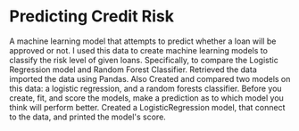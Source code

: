 #  Predicting Credit Risk

 A machine learning model that attempts to predict whether a loan will be approved or not.
I used this data to create machine learning models to classify the risk level of given loans. Specifically, to compare the Logistic Regression model and Random Forest Classifier.
Retrieved the data imported the data using Pandas.
Also Created and compared two models on this data: a logistic regression, and a random forests classifier. Before you create, fit, and score the models, make a prediction as to which model you think will perform better.
Created a LogisticRegression model, that connect to the data, and printed the model's score.

